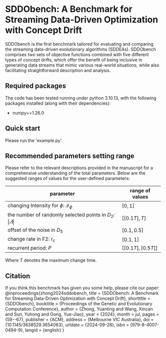 # SDDObench: A Benchmark for Streaming Data-Driven Optimization with Concept Drift  

SDDObench is the first benchmark tailored for evaluating and comparing the streaming data-driven evolutionary algorithms  (SDDEAs). SDDObench comprises two sets of objective functions combined with five different types of concept drifts, which offer the benefit of being inclusive in generating data streams that mimic various real-world situations, while also facilitating straightforward description and analysis.  

## Required packages

The code has been tested running under python 3.10.13, with the following packages installed (along with their dependencies):

- numpy==1.26.0

## Quick start

Please run the 'example.py'.

## Recommended parameters setting range

Please refer to the relevant descriptions provided in the manuscript for a comprehensive understanding of the total parameters. Below are the suggested ranges of values for the user-defined parameters:

| parameter                                                    | range of values   |
| ------------------------------------------------------------ | ----------------- |
| changing Intensity for $\phi$: $\mathcal{I}_{\phi}$          | $[0,1]$           |
| the number of randomly selected points in $D_2$: $\|\varLambda\|$ | $[[0.1T],T]$      |
| offset of the noise in $D_5$                                 | $[0.1,0.5]$       |
| change rate in F2: $r_c$                                     | $[0.1,1]$         |
| recurrent period: $P$                                        | $[[0.1T],[0.5T]]$ |

Where $T$ denotes the maximum change time. 

## Citation
If you think this benchmark has given you some help, please cite our paper:
@inproceedings{zhong2024sddobench,
  title = {SDDObench: A Benchmark for Streaming Data-Driven Optimization with Concept Drift},
  shorttitle = {SDDObench},
  booktitle = {Proceedings of the Genetic and Evolutionary Computation Conference},
  author = {Zhong, Yuanting and Wang, Xincan and Sun, Yuhong and Gong, Yue-Jiao},
  year = {2024},
  month = jul,
  pages = {59--67},
  publisher = {ACM},
  address = {Melbourne VIC Australia},
  doi = {10.1145/3638529.3654063},
  urldate = {2024-09-28},
  isbn = {979-8-4007-0494-9},
  langid = {english}
}

